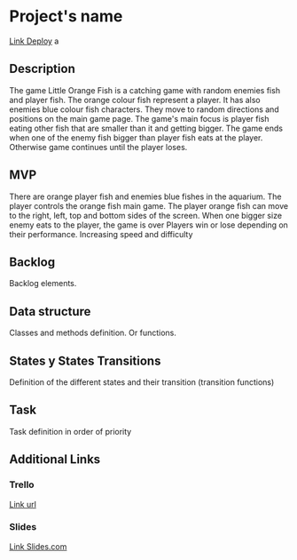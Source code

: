 # Project's name

[Link Deploy](http://github.com/nevraka/game)
a

## Description

The game Little Orange Fish is a catching game with random enemies fish and player fish. The orange colour fish represent a player.
It has also enemies blue colour fish characters. They move to random directions and positions on the main game page.
The game's main focus is player fish eating other fish that are smaller than it and getting bigger.
The game ends when one of the enemy fish bigger than player fish eats at the player. Otherwise game continues until the player loses.

## MVP

There are orange player fish and enemies blue fishes in the aquarium.
The player controls the orange fish main game.
The player orange fish can move to the right, left, top and bottom sides of the screen.
When one bigger size enemy eats to the player, the game is over
Players win or lose depending on their performance.
Increasing speed and difficulty

## Backlog

Backlog elements.

## Data structure

Classes and methods definition. Or functions.

## States y States Transitions

Definition of the different states and their transition (transition functions)

## Task

Task definition in order of priority

## Additional Links

### Trello

[Link url](https://trello.com)

### Slides

[Link Slides.com](http://slides.com)
